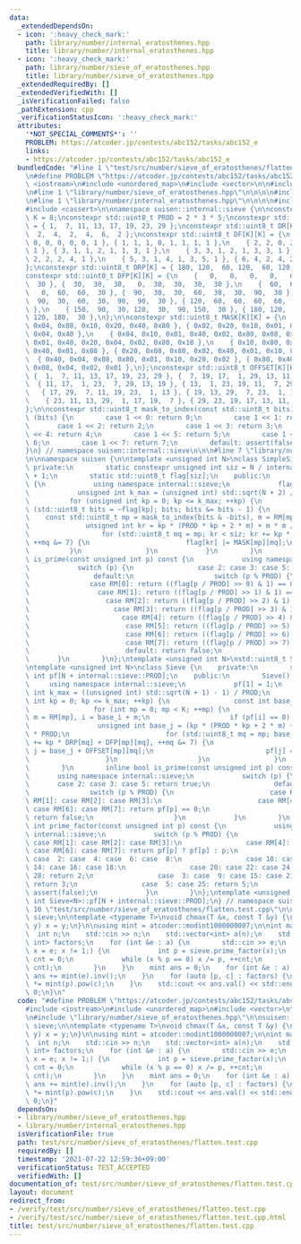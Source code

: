 ```yaml
---
data:
  _extendedDependsOn:
  - icon: ':heavy_check_mark:'
    path: library/number/internal_eratosthenes.hpp
    title: library/number/internal_eratosthenes.hpp
  - icon: ':heavy_check_mark:'
    path: library/number/sieve_of_eratosthenes.hpp
    title: library/number/sieve_of_eratosthenes.hpp
  _extendedRequiredBy: []
  _extendedVerifiedWith: []
  _isVerificationFailed: false
  _pathExtension: cpp
  _verificationStatusIcon: ':heavy_check_mark:'
  attributes:
    '*NOT_SPECIAL_COMMENTS*': ''
    PROBLEM: https://atcoder.jp/contests/abc152/tasks/abc152_e
    links:
    - https://atcoder.jp/contests/abc152/tasks/abc152_e
  bundledCode: "#line 1 \"test/src/number/sieve_of_eratosthenes/flatten.test.cpp\"\
    \n#define PROBLEM \"https://atcoder.jp/contests/abc152/tasks/abc152_e\"\n\n#include\
    \ <iostream>\n#include <unordered_map>\n#include <vector>\n\n#include <atcoder/modint>\n\
    \n#line 1 \"library/number/sieve_of_eratosthenes.hpp\"\n\n\n\n#include <cmath>\n\
    \n#line 1 \"library/number/internal_eratosthenes.hpp\"\n\n\n\n#include <cstdint>\n\
    #include <cassert>\n\nnamespace suisen::internal::sieve {\n\nconstexpr std::uint8_t\
    \ K = 8;\nconstexpr std::uint8_t PROD = 2 * 3 * 5;\nconstexpr std::uint8_t RM[K]\
    \ = { 1,  7, 11, 13, 17, 19, 23, 29 };\nconstexpr std::uint8_t DR[K] = { 6,  4,\
    \  2,  4,  2,  4,  6,  2 };\nconstexpr std::uint8_t DF[K][K] = {\n    { 0, 0,\
    \ 0, 0, 0, 0, 0, 1 }, { 1, 1, 1, 0, 1, 1, 1, 1 },\n    { 2, 2, 0, 2, 0, 2, 2,\
    \ 1 }, { 3, 1, 1, 2, 1, 1, 3, 1 },\n    { 3, 3, 1, 2, 1, 3, 3, 1 }, { 4, 2, 2,\
    \ 2, 2, 2, 4, 1 },\n    { 5, 3, 1, 4, 1, 3, 5, 1 }, { 6, 4, 2, 4, 2, 4, 6, 1 },\n\
    };\nconstexpr std::uint8_t DRP[K] = { 180, 120,  60, 120,  60, 120, 180,  60 };\n\
    constexpr std::uint8_t DFP[K][K] = {\n    {   0,   0,   0,   0,   0,   0,   0,\
    \  30 }, {  30,  30,  30,   0,  30,  30,  30,  30 },\n    {  60,  60,   0,  60,\
    \   0,  60,  60,  30 }, {  90,  30,  30,  60,  30,  30,  90,  30 },\n    {  90,\
    \  90,  30,  60,  30,  90,  90,  30 }, { 120,  60,  60,  60,  60,  60, 120,  30\
    \ },\n    { 150,  90,  30, 120,  30,  90, 150,  30 }, { 180, 120,  60, 120,  60,\
    \ 120, 180,  30 },\n};\n\nconstexpr std::uint8_t MASK[K][K] = {\n    { 0x01, 0x02,\
    \ 0x04, 0x08, 0x10, 0x20, 0x40, 0x80 }, { 0x02, 0x20, 0x10, 0x01, 0x80, 0x08,\
    \ 0x04, 0x40 },\n    { 0x04, 0x10, 0x01, 0x40, 0x02, 0x80, 0x08, 0x20 }, { 0x08,\
    \ 0x01, 0x40, 0x20, 0x04, 0x02, 0x80, 0x10 },\n    { 0x10, 0x80, 0x02, 0x04, 0x20,\
    \ 0x40, 0x01, 0x08 }, { 0x20, 0x08, 0x80, 0x02, 0x40, 0x01, 0x10, 0x04 },\n  \
    \  { 0x40, 0x04, 0x08, 0x80, 0x01, 0x10, 0x20, 0x02 }, { 0x80, 0x40, 0x20, 0x10,\
    \ 0x08, 0x04, 0x02, 0x01 },\n};\nconstexpr std::uint8_t OFFSET[K][K] = {\n   \
    \ {  1,  7, 11, 13, 17, 19, 23, 29 }, {  7, 19, 17,  1, 29, 13, 11, 23 },\n  \
    \  { 11, 17,  1, 23,  7, 29, 13, 19 }, { 13,  1, 23, 19, 11,  7, 29, 17 },\n \
    \   { 17, 29,  7, 11, 19, 23,  1, 13 }, { 19, 13, 29,  7, 23,  1, 17, 11 },\n\
    \    { 23, 11, 13, 29,  1, 17, 19,  7 }, { 29, 23, 19, 17, 13, 11,  7,  1 },\n\
    };\n\nconstexpr std::uint8_t mask_to_index(const std::uint8_t bits) {\n    switch\
    \ (bits) {\n        case 1 << 0: return 0;\n        case 1 << 1: return 1;\n \
    \       case 1 << 2: return 2;\n        case 1 << 3: return 3;\n        case 1\
    \ << 4: return 4;\n        case 1 << 5: return 5;\n        case 1 << 6: return\
    \ 6;\n        case 1 << 7: return 7;\n        default: assert(false);\n    }\n\
    }\n} // namespace suisen::internal::sieve\n\n\n#line 7 \"library/number/sieve_of_eratosthenes.hpp\"\
    \n\nnamespace suisen {\n\ntemplate <unsigned int N>\nclass SimpleSieve {\n   \
    \ private:\n        static constexpr unsigned int siz = N / internal::sieve::PROD\
    \ + 1;\n        static std::uint8_t flag[siz];\n    public:\n        SimpleSieve()\
    \ {\n            using namespace internal::sieve;\n            flag[0] |= 1;\n\
    \            unsigned int k_max = (unsigned int) std::sqrt(N + 2) / PROD;\n  \
    \          for (unsigned int kp = 0; kp <= k_max; ++kp) {\n                for\
    \ (std::uint8_t bits = ~flag[kp]; bits; bits &= bits - 1) {\n                \
    \    const std::uint8_t mp = mask_to_index(bits & -bits), m = RM[mp];\n      \
    \              unsigned int kr = kp * (PROD * kp + 2 * m) + m * m / PROD;\n  \
    \                  for (std::uint8_t mq = mp; kr < siz; kr += kp * DR[mq] + DF[mp][mq],\
    \ ++mq &= 7) {\n                        flag[kr] |= MASK[mp][mq];\n          \
    \          }\n                }\n            }\n        }\n        inline bool\
    \ is_prime(const unsigned int p) const {\n            using namespace internal::sieve;\n\
    \            switch (p) {\n                case 2: case 3: case 5: return true;\n\
    \                default:\n                    switch (p % PROD) {\n         \
    \               case RM[0]: return ((flag[p / PROD] >> 0) & 1) == 0;\n       \
    \                 case RM[1]: return ((flag[p / PROD] >> 1) & 1) == 0;\n     \
    \                   case RM[2]: return ((flag[p / PROD] >> 2) & 1) == 0;\n   \
    \                     case RM[3]: return ((flag[p / PROD] >> 3) & 1) == 0;\n \
    \                       case RM[4]: return ((flag[p / PROD] >> 4) & 1) == 0;\n\
    \                        case RM[5]: return ((flag[p / PROD] >> 5) & 1) == 0;\n\
    \                        case RM[6]: return ((flag[p / PROD] >> 6) & 1) == 0;\n\
    \                        case RM[7]: return ((flag[p / PROD] >> 7) & 1) == 0;\n\
    \                        default: return false;\n                    }\n     \
    \       }\n        }\n};\ntemplate <unsigned int N>\nstd::uint8_t SimpleSieve<N>::flag[SimpleSieve<N>::siz];\n\
    \ntemplate <unsigned int N>\nclass Sieve {\n    private:\n        static unsigned\
    \ int pf[N + internal::sieve::PROD];\n    public:\n        Sieve() {\n       \
    \     using namespace internal::sieve;\n            pf[1] = 1;\n            unsigned\
    \ int k_max = ((unsigned int) std::sqrt(N + 1) - 1) / PROD;\n            for (unsigned\
    \ int kp = 0; kp <= k_max; ++kp) {\n                const int base_i = kp * 30;\n\
    \                for (int mp = 0; mp < K; ++mp) {\n                    const int\
    \ m = RM[mp], i = base_i + m;\n                    if (pf[i] == 0) {\n       \
    \                 unsigned int base_j = (kp * (PROD * kp + 2 * m) + m * m / PROD)\
    \ * PROD;\n                        for (std::uint8_t mq = mp; base_j < N; base_j\
    \ += kp * DRP[mq] + DFP[mp][mq], ++mq &= 7) {\n                            int\
    \ j = base_j + OFFSET[mp][mq];\n                            pf[j] = i;\n     \
    \                   }\n                    }\n                }\n            }\n\
    \        }\n        inline bool is_prime(const unsigned int p) const {\n     \
    \       using namespace internal::sieve;\n            switch (p) {\n         \
    \       case 2: case 3: case 5: return true;\n                default:\n     \
    \               switch (p % PROD) {\n                        case RM[0]: case\
    \ RM[1]: case RM[2]: case RM[3]:\n                        case RM[4]: case RM[5]:\
    \ case RM[6]: case RM[7]: return pf[p] == 0;\n                        default:\
    \ return false;\n                    }\n            }\n        }\n        inline\
    \ int prime_factor(const unsigned int p) const {\n            using namespace\
    \ internal::sieve;\n            switch (p % PROD) {\n                case RM[0]:\
    \ case RM[1]: case RM[2]: case RM[3]:\n                case RM[4]: case RM[5]:\
    \ case RM[6]: case RM[7]: return pf[p] ? pf[p] : p;\n                case  0:\
    \ case  2: case  4: case  6: case  8:\n                case 10: case 12: case\
    \ 14: case 16: case 18:\n                case 20: case 22: case 24: case 26: case\
    \ 28: return 2;\n                case  3: case  9: case 15: case 21: case 27:\
    \ return 3;\n                case  5: case 25: return 5;\n                default:\
    \ assert(false);\n            }\n        }\n};\ntemplate <unsigned int N>\nunsigned\
    \ int Sieve<N>::pf[N + internal::sieve::PROD];\n} // namespace suisen\n\n\n#line\
    \ 10 \"test/src/number/sieve_of_eratosthenes/flatten.test.cpp\"\n\nsuisen::Sieve<1000000>\
    \ sieve;\n\ntemplate <typename T>\nvoid chmax(T &x, const T &y) {\n    if (x <\
    \ y) x = y;\n}\n\nusing mint = atcoder::modint1000000007;\n\nint main() {\n  \
    \  int n;\n    std::cin >> n;\n    std::vector<int> a(n);\n    std::unordered_map<int,\
    \ int> factors;\n    for (int &e : a) {\n        std::cin >> e;\n        for (int\
    \ x = e; x != 1;) {\n            int p = sieve.prime_factor(x);\n            int\
    \ cnt = 0;\n            while (x % p == 0) x /= p, ++cnt;\n            chmax(factors[p],\
    \ cnt);\n        }\n    }\n    mint ans = 0;\n    for (int &e : a) {\n       \
    \ ans += mint(e).inv();\n    }\n    for (auto [p, c] : factors) {\n        ans\
    \ *= mint(p).pow(c);\n    }\n    std::cout << ans.val() << std::endl;\n    return\
    \ 0;\n}\n"
  code: "#define PROBLEM \"https://atcoder.jp/contests/abc152/tasks/abc152_e\"\n\n\
    #include <iostream>\n#include <unordered_map>\n#include <vector>\n\n#include <atcoder/modint>\n\
    \n#include \"library/number/sieve_of_eratosthenes.hpp\"\n\nsuisen::Sieve<1000000>\
    \ sieve;\n\ntemplate <typename T>\nvoid chmax(T &x, const T &y) {\n    if (x <\
    \ y) x = y;\n}\n\nusing mint = atcoder::modint1000000007;\n\nint main() {\n  \
    \  int n;\n    std::cin >> n;\n    std::vector<int> a(n);\n    std::unordered_map<int,\
    \ int> factors;\n    for (int &e : a) {\n        std::cin >> e;\n        for (int\
    \ x = e; x != 1;) {\n            int p = sieve.prime_factor(x);\n            int\
    \ cnt = 0;\n            while (x % p == 0) x /= p, ++cnt;\n            chmax(factors[p],\
    \ cnt);\n        }\n    }\n    mint ans = 0;\n    for (int &e : a) {\n       \
    \ ans += mint(e).inv();\n    }\n    for (auto [p, c] : factors) {\n        ans\
    \ *= mint(p).pow(c);\n    }\n    std::cout << ans.val() << std::endl;\n    return\
    \ 0;\n}"
  dependsOn:
  - library/number/sieve_of_eratosthenes.hpp
  - library/number/internal_eratosthenes.hpp
  isVerificationFile: true
  path: test/src/number/sieve_of_eratosthenes/flatten.test.cpp
  requiredBy: []
  timestamp: '2021-07-22 12:59:36+09:00'
  verificationStatus: TEST_ACCEPTED
  verifiedWith: []
documentation_of: test/src/number/sieve_of_eratosthenes/flatten.test.cpp
layout: document
redirect_from:
- /verify/test/src/number/sieve_of_eratosthenes/flatten.test.cpp
- /verify/test/src/number/sieve_of_eratosthenes/flatten.test.cpp.html
title: test/src/number/sieve_of_eratosthenes/flatten.test.cpp
---
```

